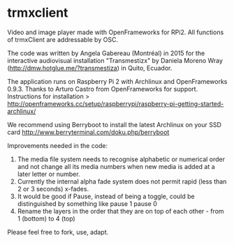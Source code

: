 # trmxclient
Video and image player made with OpenFrameworks for RPi2. All functions of trmxClient are addressable by OSC. 

The code was written by Angela Gabereau (Montréal) in 2015 for the interactive audiovisual installation "Transmestizx" by Daniela Moreno Wray (http://dmw.hotglue.me/?transmestiza) in Quito, Ecuador. 

The application runs on Raspberry Pi 2 with Archlinux and OpenFrameworks 0.9.3. Thanks to Arturo Castro from OpenFrameworks for support. Instructions for installation > http://openframeworks.cc/setup/raspberrypi/raspberry-pi-getting-started-archlinux/

We recommend using Berryboot to install the latest Archlinux on your SSD card http://www.berryterminal.com/doku.php/berryboot

Improvements needed in the code:
1. The media file system needs to recognise alphabetic or numerical order and not change all its media numbers when new media is added at a later letter or number.
2. Currently the internal alpha fade system does not permit rapid (less than 2 or 3 seconds) x-fades.
3. It would be good if Pause, instead of being a toggle, could be distinguished by something like pause 1 pause 0
4. Rename the layers in the order that they are on top of each other - from 1 (bottom) to 4 (top)

Please feel free to fork, use, adapt.
